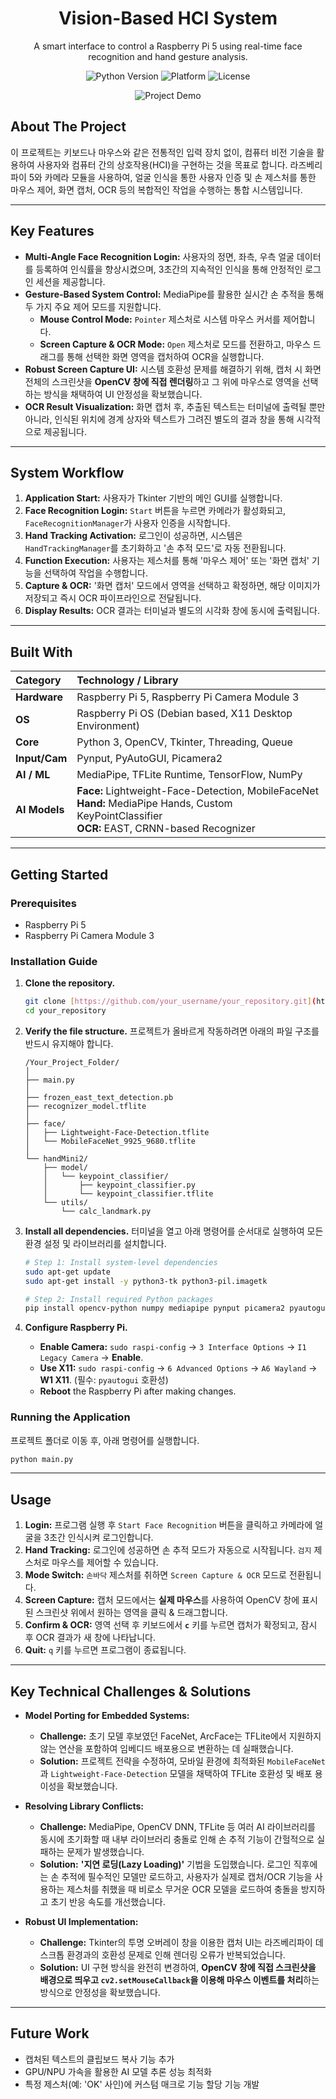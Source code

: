 <h1 align="center">Vision-Based HCI System</h1>
<p align="center">
  A smart interface to control a Raspberry Pi 5 using real-time face recognition and hand gesture analysis.
</p>
<p align="center">
    <img src="https://img.shields.io/badge/Python-3.9+-blue?logo=python" alt="Python Version">
    <img src="https://img.shields.io/badge/Platform-Raspberry%20Pi%205-orange.svg?logo=raspberrypi" alt="Platform">
    <img src="https://img.shields.io/badge/License-MIT-green.svg" alt="License">
</p>

<p align="center">
  <img src="link_to_your_project_demo.gif" alt="Project Demo">
</p>

## About The Project

이 프로젝트는 키보드나 마우스와 같은 전통적인 입력 장치 없이, 컴퓨터 비전 기술을 활용하여 사용자와 컴퓨터 간의 상호작용(HCI)을 구현하는 것을 목표로 합니다. 라즈베리파이 5와 카메라 모듈을 사용하여, 얼굴 인식을 통한 사용자 인증 및 손 제스처를 통한 마우스 제어, 화면 캡처, OCR 등의 복합적인 작업을 수행하는 통합 시스템입니다.

---

## Key Features

* **Multi-Angle Face Recognition Login:** 사용자의 정면, 좌측, 우측 얼굴 데이터를 등록하여 인식률을 향상시켰으며, 3초간의 지속적인 인식을 통해 안정적인 로그인 세션을 제공합니다.
* **Gesture-Based System Control:** MediaPipe를 활용한 실시간 손 추적을 통해 두 가지 주요 제어 모드를 지원합니다.
    * **Mouse Control Mode:** `Pointer` 제스처로 시스템 마우스 커서를 제어합니다.
    * **Screen Capture & OCR Mode:** `Open` 제스처로 모드를 전환하고, 마우스 드래그를 통해 선택한 화면 영역을 캡처하여 OCR을 실행합니다.
* **Robust Screen Capture UI:** 시스템 호환성 문제를 해결하기 위해, 캡처 시 화면 전체의 스크린샷을 **OpenCV 창에 직접 렌더링**하고 그 위에 마우스로 영역을 선택하는 방식을 채택하여 UI 안정성을 확보했습니다.
* **OCR Result Visualization:** 화면 캡처 후, 추출된 텍스트는 터미널에 출력될 뿐만 아니라, 인식된 위치에 경계 상자와 텍스트가 그려진 별도의 결과 창을 통해 시각적으로 제공됩니다.

---

## System Workflow

1.  **Application Start:** 사용자가 Tkinter 기반의 메인 GUI를 실행합니다.
2.  **Face Recognition Login:** `Start` 버튼을 누르면 카메라가 활성화되고, `FaceRecognitionManager`가 사용자 인증을 시작합니다.
3.  **Hand Tracking Activation:** 로그인이 성공하면, 시스템은 `HandTrackingManager`를 초기화하고 '손 추적 모드'로 자동 전환됩니다.
4.  **Function Execution:** 사용자는 제스처를 통해 '마우스 제어' 또는 '화면 캡처' 기능을 선택하여 작업을 수행합니다.
5.  **Capture & OCR:** '화면 캡처' 모드에서 영역을 선택하고 확정하면, 해당 이미지가 저장되고 즉시 OCR 파이프라인으로 전달됩니다.
6.  **Display Results:** OCR 결과는 터미널과 별도의 시각화 창에 동시에 출력됩니다.

---

## Built With

| Category      | Technology / Library                                                              |
| :------------ | :-------------------------------------------------------------------------------- |
| **Hardware** | Raspberry Pi 5, Raspberry Pi Camera Module 3                                  |
| **OS** | Raspberry Pi OS (Debian based, X11 Desktop Environment)                                                  |
| **Core** | Python 3, OpenCV, Tkinter, Threading, Queue                                     |
| **Input/Cam** | Pynput, PyAutoGUI, Picamera2                                                |
| **AI / ML** | MediaPipe, TFLite Runtime, TensorFlow, NumPy             |
| **AI Models** | **Face:** Lightweight-Face-Detection, MobileFaceNet<br>**Hand:** MediaPipe Hands, Custom KeyPointClassifier<br>**OCR:** EAST, CRNN-based Recognizer |

---

## Getting Started

### Prerequisites
* Raspberry Pi 5
* Raspberry Pi Camera Module 3

### Installation Guide

1.  **Clone the repository.**
    ```bash
    git clone [https://github.com/your_username/your_repository.git](https://github.com/your_username/your_repository.git)
    cd your_repository
    ```

2.  **Verify the file structure.**
    프로젝트가 올바르게 작동하려면 아래의 파일 구조를 반드시 유지해야 합니다.
    ```
    /Your_Project_Folder/
    │
    ├── main.py
    │
    ├── frozen_east_text_detection.pb
    ├── recognizer_model.tflite
    │
    ├── face/
    │   ├── Lightweight-Face-Detection.tflite
    │   └── MobileFaceNet_9925_9680.tflite
    │
    └── handMini2/
        ├── model/
        │   └── keypoint_classifier/
        │       ├── keypoint_classifier.py
        │       └── keypoint_classifier.tflite
        └── utils/
            └── calc_landmark.py
    ```

3.  **Install all dependencies.**
    터미널을 열고 아래 명령어를 순서대로 실행하여 모든 환경 설정 및 라이브러리를 설치합니다.
    ```bash
    # Step 1: Install system-level dependencies
    sudo apt-get update
    sudo apt-get install -y python3-tk python3-pil.imagetk

    # Step 2: Install required Python packages
    pip install opencv-python numpy mediapipe pynput picamera2 pyautogui tflite-runtime tensorflow
    ```

4.  **Configure Raspberry Pi.**
    * **Enable Camera:** `sudo raspi-config` → `3 Interface Options` → `I1 Legacy Camera` → **Enable**.
    * **Use X11:** `sudo raspi-config` → `6 Advanced Options` → `A6 Wayland` → **W1 X11**. (필수: `pyautogui` 호환성)
    * **Reboot** the Raspberry Pi after making changes.

### Running the Application
프로젝트 폴더로 이동 후, 아래 명령어를 실행합니다.

```bash
python main.py
```

---

## Usage

1.  **Login:** 프로그램 실행 후 `Start Face Recognition` 버튼을 클릭하고 카메라에 얼굴을 3초간 인식시켜 로그인합니다.
2.  **Hand Tracking:** 로그인에 성공하면 손 추적 모드가 자동으로 시작됩니다. `검지` 제스처로 마우스를 제어할 수 있습니다.
3.  **Mode Switch:** `손바닥` 제스처를 취하면 `Screen Capture & OCR` 모드로 전환됩니다.
4.  **Screen Capture:** 캡처 모드에서는 **실제 마우스**를 사용하여 OpenCV 창에 표시된 스크린샷 위에서 원하는 영역을 클릭 & 드래그합니다.
5.  **Confirm & OCR:** 영역 선택 후 키보드에서 **`c`** 키를 누르면 캡처가 확정되고, 잠시 후 OCR 결과가 새 창에 나타납니다.
6.  **Quit:** `q` 키를 누르면 프로그램이 종료됩니다.

---

## Key Technical Challenges & Solutions

* **Model Porting for Embedded Systems:**
    * **Challenge:** 초기 모델 후보였던 FaceNet, ArcFace는 TFLite에서 지원하지 않는 연산을 포함하여 임베디드 배포용으로 변환하는 데 실패했습니다.
    * **Solution:** 프로젝트 전략을 수정하여, 모바일 환경에 최적화된 `MobileFaceNet`과 `Lightweight-Face-Detection` 모델을 채택하여 TFLite 호환성 및 배포 용이성을 확보했습니다.

* **Resolving Library Conflicts:**
    * **Challenge:** MediaPipe, OpenCV DNN, TFLite 등 여러 AI 라이브러리를 동시에 초기화할 때 내부 라이브러리 충돌로 인해 손 추적 기능이 간헐적으로 실패하는 문제가 발생했습니다.
    * **Solution:** **'지연 로딩(Lazy Loading)'** 기법을 도입했습니다. 로그인 직후에는 손 추적에 필수적인 모델만 로드하고, 사용자가 실제로 캡처/OCR 기능을 사용하는 제스처를 취했을 때 비로소 무거운 OCR 모델을 로드하여 충돌을 방지하고 초기 반응 속도를 개선했습니다.

* **Robust UI Implementation:**
    * **Challenge:** Tkinter의 투명 오버레이 창을 이용한 캡처 UI는 라즈베리파이 데스크톱 환경과의 호환성 문제로 인해 렌더링 오류가 반복되었습니다.
    * **Solution:** UI 구현 방식을 완전히 변경하여, **OpenCV 창에 직접 스크린샷을 배경으로 띄우고 `cv2.setMouseCallback`을 이용해 마우스 이벤트를 처리**하는 방식으로 안정성을 확보했습니다.

---

## Future Work

-   캡처된 텍스트의 클립보드 복사 기능 추가
-   GPU/NPU 가속을 활용한 AI 모델 추론 성능 최적화
-   특정 제스처(예: 'OK' 사인)에 커스텀 매크로 기능 할당 기능 개발
